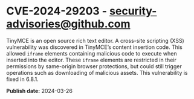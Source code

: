 # CVE-2024-29203 - security-advisories@github.com

TinyMCE is an open source rich text editor. A cross-site scripting (XSS) vulnerability was discovered in TinyMCE’s content insertion code.  This allowed `iframe` elements containing malicious code to execute when inserted into the editor.  These `iframe` elements are restricted in their permissions by same-origin browser protections, but could still trigger operations such as downloading of malicious assets. This vulnerability is fixed in 6.8.1.

**Publish date:** 2024-03-26
